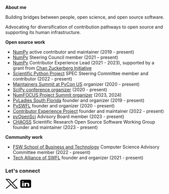 **About me**

Building bridges between people, open science, and open source software. 

Advocating for diversification of contribution pathways to open source and supporting its human infrastructure. 


**Open source work**
 
- [NumPy](https://github.com/numpy) active contributor and maintainer (2019 - present)
- [NumPy](https://github.com/numpy) Steering Council member (2021 – present)
- [NumPy](https://github.com/numpy) Contributor Experience Lead (2021 - 2023), supported by a grant from [Chan Zuckerberg Initiative](https://chanzuckerberg.com)
- [Scientific Python Project](https://github.com/scientific-python) SPEC Steering Committee member and contributor (2022 - present)
- [Maintainers Summit at PyCon US](https://www.youtube.com/@MaintainersSummitPyConUS) organizer (2020 - present)
- [SciPy conference organizer](https://www.scipy2023.scipy.org) (2020 - present)
- [NumFOCUS Project Summit organizer](https://www.nfsummit24.com) (2023, 2024)
- [PyLadies South Florida](https://www.meetup.com/pyladies-soflo) founder and organizer (2019 - present)
- [PySWFL](https://www.meetup.com/pythonswfl/) founder and organizer (2020 - present)
- [Contributor Experience Project](https://github.com/contributor-experience) founder and maintainer (2022 - present)
- [pyOpenSci](https://www.pyopensci.org) Advisory Board member (2023 - present)
- [CHAOSS](https://github.com/chaoss) Scientific Research Open Source Software Working Group founder and maintainer (2023 - present)


**Community work**
- [FSW School of Business and Technology](https://www.fsw.edu/sobt) Computer Science Advisory Committee member (2022 - present) 
- [Tech Alliance of SWFL](https://www.meetup.com/techallianceswfl/) founder and organizer (2021 - present) 

<h3 align="left">Let's connect</h3>
<p align="left">
<a href="https://twitter.com/inessapawson" target="blank"><img align="center" src="https://github.com/simple-icons/simple-icons/blob/2a78cbb45de94a355733325164a0a6d9173d6666/icons/x.svg" alt="inessapawson" height="30" width="40" /></a>
<a href="https://linkedin.com/in/ipawson" target="blank"><img align="center" src="https://github.com/simple-icons/simple-icons/blob/2a78cbb45de94a355733325164a0a6d9173d6666/icons/linkedin.svg" alt="inessapawson" height="30" width="40" /></a>
</p>

